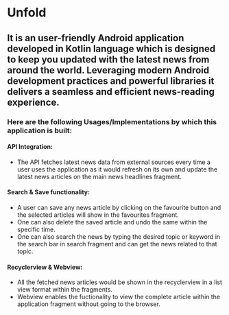 # Unfold
## It is an user-friendly Android application developed in Kotlin language which is designed to keep you updated with the latest news from around the world. Leveraging modern Android development practices and powerful libraries it delivers a seamless and efficient news-reading experience.

### Here are the following Usages/Implementations by which this application is built: 
#### API Integration:
- The API fetches latest news data from external sources every time a user uses the application as it would refresh on its own and update the latest news articles on the main news headlines fragment.

#### Search & Save functionality:
- A user can save any news article by clicking on the favourite button and the selected articles will show in the favourites fragment.
- One can also delete the saved article and undo the same within the specific time.
- One can also search the news by typing the desired topic or keyword in the search bar in search fragment and can get the news related to that topic.

#### Recyclerview & Webview:
- All the fetched news articles would be shown in the recyclerview in a list view format within the fragments.
- Webview enables the fuctionality to view the complete article within the application fragment without going to the browser.

